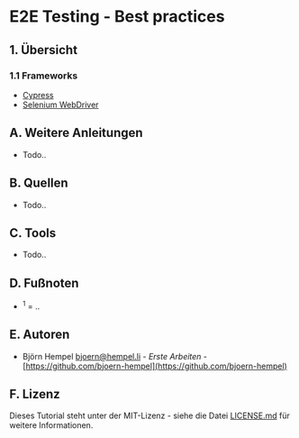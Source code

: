 # E2E Testing - Best practices

## 1. Übersicht

### 1.1 Frameworks

* [Cypress](https://www.cypress.io)
* [Selenium WebDriver](https://www.seleniumhq.org/projects/webdriver)

## A. Weitere Anleitungen

* Todo..

## B. Quellen

* Todo..

## C. Tools

* Todo..

## D. Fußnoten

* <sup>1</sup> = ..

## E. Autoren

* Björn Hempel <bjoern@hempel.li> - _Erste Arbeiten_ - [https://github.com/bjoern-hempel](https://github.com/bjoern-hempel)

## F. Lizenz

Dieses Tutorial steht unter der MIT-Lizenz - siehe die Datei [LICENSE.md](/LICENSE.md) für weitere Informationen.

